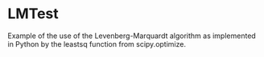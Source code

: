 # LMTest
Example of the use of the Levenberg-Marquardt algorithm as implemented in Python by the leastsq function from scipy.optimize.
